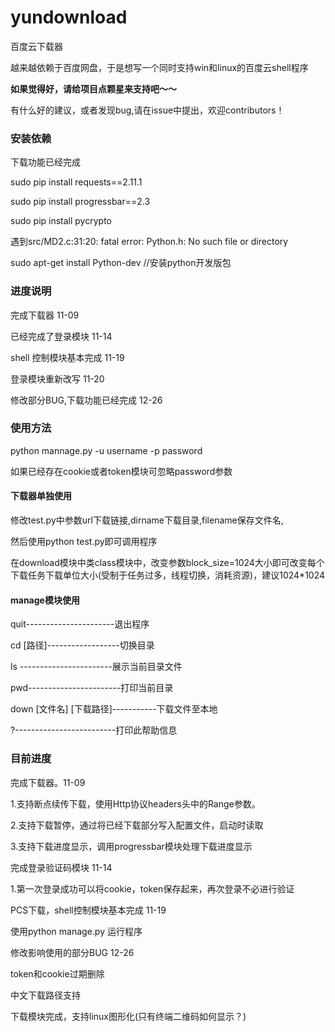 # yundownload
 百度云下载器

越来越依赖于百度网盘，于是想写一个同时支持win和linux的百度云shell程序

**如果觉得好，请给项目点颗星来支持吧～～** 

有什么好的建议，或者发现bug,请在issue中提出，欢迎contributors！

### 安装依赖

下载功能已经完成

sudo pip install requests==2.11.1

sudo pip install progressbar==2.3

sudo pip install pycrypto

遇到src/MD2.c:31:20: fatal error: Python.h: No such file or directory

sudo apt-get install Python-dev //安装python开发版包

### 进度说明

完成下载器 11-09

已经完成了登录模块 11-14

shell 控制模块基本完成 11-19

登录模块重新改写 11-20

修改部分BUG,下载功能已经完成 12-26

### 使用方法

python mannage.py -u username -p password

如果已经存在cookie或者token模块可忽略password参数

#### 下载器单独使用

修改test.py中参数url下载链接,dirname下载目录,filename保存文件名,

然后使用python test.py即可调用程序

在download模块中类class模块中，改变参数block_size=1024大小即可改变每个下载任务下载单位大小(受制于任务过多，线程切换，消耗资源)，建议1024*1024


#### manage模块使用

quit----------------------退出程序

cd [路径]------------------切换目录

ls -----------------------展示当前目录文件

pwd-----------------------打印当前目录

down [文件名] [下载路径]-----------下载文件至本地

?-------------------------打印此帮助信息

### 目前进度

完成下载器。11-09

1.支持断点续传下载，使用Http协议headers头中的Range参数。

2.支持下载暂停，通过将已经下载部分写入配置文件，启动时读取

3.支持下载进度显示，调用progressbar模块处理下载进度显示

完成登录验证码模块 11-14

1.第一次登录成功可以将cookie，token保存起来，再次登录不必进行验证

PCS下载，shell控制模块基本完成 11-19

使用python manage.py 运行程序

修改影响使用的部分BUG 12-26

token和cookie过期删除

中文下载路径支持

下载模块完成，支持linux图形化(只有终端二维码如何显示？)
